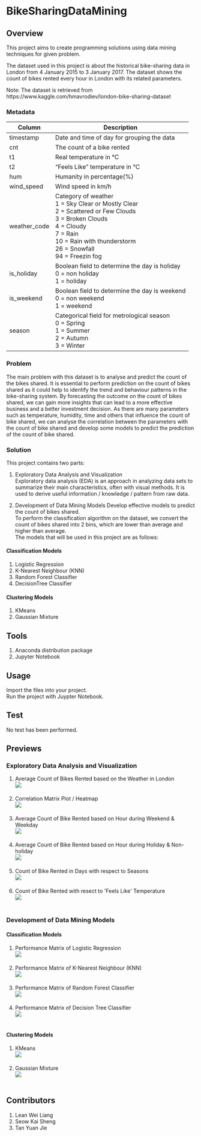 # BikeSharingDataMining

## Overview
<p>This project aims to create programming solutions using data mining techniques for given problem.</p>

<p>The dataset used in this project is about the historical bike-sharing data in London from 4 January 2015 to 3 January 2017. The dataset shows the count of bikes rented every hour in London with its related parameters.</p>

<p>Note: The dataset is retrieved from https://www.kaggle.com/hmavrodiev/london-bike-sharing-dataset</p>

### Metadata
|     Column          |     Description                                                                                                                                                                                                       |
|---------------------|----------------------------------------------------------------------------------------------------------------------------------------------------------|
|     timestamp       |     Date and time of day for grouping the data                                                                                                                                                                        |
|     cnt             |     The count of a bike rented                                                                                                                                                                                        |
|     t1              |     Real temperature in °C                                                                                                                                                                                            |
|     t2              |     “Feels Like” temperature in °C                                                                                                                                                                                    |
|     hum             |     Humanity in percentage(%)                                                                                                                                                                                         |
|     wind_speed      |     Wind speed in km/h                                                                                                                                                                                                |
|     weather_code    |     Category of weather <br> 1 = Sky Clear or Mostly Clear <br> 2 = Scattered or Few Clouds <br> 3 = Broken Clouds <br> 4 = Cloudy <br> 7 = Rain <br> 10 = Rain with thunderstorm <br> 26 = Snowfall <br> 94 = Freezin fog    |
|     is_holiday      |     Boolean field to determine the day is holiday <br> 0 = non holiday <br> 1 = holiday |
|     is_weekend      |     Boolean field to determine the day is weekend <br> 0 = non weekend <br> 1 = weekend  |
|     season          |     Categorical field for metrological season <br> 0 = Spring <br> 1 = Summer <br> 2 = Autumn <br> 3 = Winter  |

### Problem
The main problem with this dataset is to analyse and predict the count of the bikes shared. It is essential to perform prediction on the count of bikes shared as it could help to identify the trend and behaviour patterns in the bike-sharing system. By forecasting the outcome on the count of bikes shared, we can gain more insights that can lead to a more effective business and a better investment decision. As there are many parameters such as temperature, humidity, time and others that influence the count of bike shared, we can analyse the correlation between the parameters with the count of bike shared and develop some models to predict the prediction of the count of bike shared.

### Solution
This project contains two parts:

1. Exploratory Data Analysis and Visualization<br>
Exploratory data analysis (EDA) is an approach in analyzing data sets to summarize their main characteristics, often with visual methods. It is used to derive useful information / knowledge / pattern from raw data.

2. Development of Data Mining Models
Develop effective models to predict the count of bikes shared.<br>
To perform the classification algorithm on the dataset, we convert the count of bikes shared into 2 bins, which are lower than average and higher than average.<br>
The models that will be used in this project are as follows:

#### Classification Models
1. Logistic Regression
2. K-Nearest Neighbour (KNN)
3. Random Forest Classifier
4. DecisionTree Classifier

#### Clustering Models
1. KMeans
2. Gaussian Mixture
  
## Tools
1. Anaconda distribution package
2. Jupyter Notebook

## Usage
Import the files into your project.<br>
Run the project with Juypter Notebook.

## Test
No test has been performed.

## Previews

### Exploratory Data Analysis and Visualization
1. Average Count of Bikes Rented based on the Weather in London <br> <img src="previews/BarGraph.png"><br><br>
2. Correlation Matrix Plot / Heatmap <br> <img src="previews/CorrelationHeatMap.png"><br><br>
3. Average Count of Bike Rented based on Hour during Weekend & Weekday <br> <img src="previews/PointPlot.png"><br><br>
4. Average Count of Bike Rented based on Hour during Holiday & Non-holiday <br> <img src="previews/LinePlot.png"><br><br>
5. Count of Bike Rented in Days with respect to Seasons <br> <img src="previews/BoxPlot&StripPlot.png"><br><br>
6. Count of Bike Rented with resect to 'Feels Like' Temperature <br> <img src="previews/RidgelinePlot.png"><br><br>
  
### Development of Data Mining Models

#### Classification Models
1. Performance Matrix of Logistic Regression <br> <img src="previews/LogisticRegression.png"><br><br>
2. Performance Matrix of K-Nearest Neighbour (KNN) <br> <img src="previews/KNN.png"><br><br>
3. Performance Matrix of Random Forest Classifier <br> <img src="previews/RandomForest.png"><br><br>
4. Performance Matrix of Decision Tree Classifier <br> <img src="previews/DecisionTree.png"><br><br>

#### Clustering Models
1. KMeans <br> <img src="previews/KMeans.png"><br><br>
2. Gaussian Mixture <br> <img src="previews/GaussianMixture.png"><br><br>

## Contributors
1. Lean Wei Liang
2. Seow Kai Sheng
3. Tan Yuan Jie
